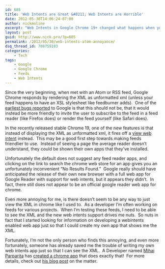 ```yaml
---
id: 685
title: 'Web Intents are Great &#8211; Web Intents are Horrible'
date: 2012-05-30T14:06:24-07:00
author: nickmoline
excerpt: "Web Intents in Google Chrome 19+ changed what happens when you view an Atom or RSS Link, here's how to get your XML Back"
layout: post
guid: http://www.nick.pro/?p=685
permalink: /2012/05/30/web-intents-atom-annoyance/
dsq_thread_id: 708759183
categories:
    - Tech
tags:
    - Google
    - Google Chrome
    - Feeds
    - Web Intents
---
```

Since the very beginning, when met with an Atom or RSS feed, Google Chrome responds by rendering the XML as unformatted xml (unless your feed happens to have an XSL stylesheet like feedburner adds).  One of the <a href="http://code.google.com/p/chromium/issues/detail?id=84" target="_blank">earliest bugs reported</a> to Google is that this should not be, that it would instead be more friendly to invite the user to subscribe to the feed in a feed reader (like Firefox does) or render the feed yourself (like Safari does).

In the recently released stable Chrome 19, one of the new features is that instead of displaying the XML as unformatted xml, it fires off a <a href="http://webintents.org/view" target="_blank" class="broken_link">view web intent</a> instead.  This may be a good first step towards making feeds friendlier to use.  Instead of seeing a page the average reader doesn&#8217;t understand, they could be shown their own apps that they&#8217;ve installed.

<!--more-->
<amp-img  src="{{ site.baseurl }}/wp-content/uploads/sites/4/2012/05/Region-capture-5.webp" alt="No Feed Reader Apps" title="No Feed Reader Apps" width="509" height="269" layout="intrinsic" lightbox>
    <amp-img fallback src="{{ site.baseurl }}/wp-content/uploads/sites/4/2012/05/Region-capture-5.png" alt="No Feed Reader Apps" title="No Feed Reader Apps" width="509" height="269" layout="intrinsic" lightbox></amp-img>
</amp-img>

Unfortunately the default does not suggest any feed reader apps, and clicking on the link to search the chrome web store for an app gives you an unfortunately inconvenient &#8220;No Results Found.&#8221;  Google really should have anticipated the release of their own new browser with a full web app for Google Reader with support for web intents, but it appears they didn&#8217;t.  In fact, there still does not appear to be an official google reader web app for chrome.

Even more annoying for me, is there doesn&#8217;t seem to be any way to just view the XML in chrome like I used to.  As a developer I&#8217;m often working on feeds for various projects.  When I&#8217;m testing these feeds, I need to be able to see the XML and the new web intents support drives me nuts.  So nuts in fact that I started looking for information on developing a webintents enabled web app just so that I could create my own app that shows me the XML.

Fortunately, I&#8217;m not the only person who finds this annoying, and even more fortunately, someone has already saved me the trouble of writing my own web intents app just so that I can see the XML.  A Developer named <a href="https://plus.google.com/111567061469336027617/" target="_blank">Mihai Parparita</a> has <a href="https://chrome.google.com/webstore/detail/oceapojkdgeophkjdijkpbjifdnfimdh" target="_blank">created a chrome app</a> that does exactly that!  For more details, check out <a href="http://blog.persistent.info/2012/05/feed-web-intent-viewer.html" target="_blank">his blog post</a> on the matter.